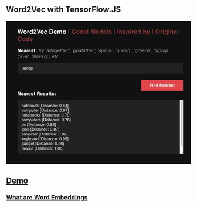 ## Word2Vec with TensorFlow.JS

![](screenshot.jpg)

## [Demo](https://kostasx.github.io/Word2Vec-in-JavaScript/)

### [What are Word Embeddings](https://www.wikiwand.com/en/Word_embedding)